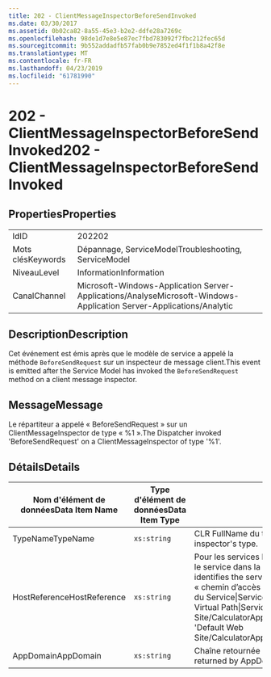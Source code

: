```yaml
---
title: 202 - ClientMessageInspectorBeforeSendInvoked
ms.date: 03/30/2017
ms.assetid: 0b02ca82-8a55-45e3-b2e2-ddfe28a7269c
ms.openlocfilehash: 98de1d7e8e5e87ec7fbd783092f7fbc212fec65d
ms.sourcegitcommit: 9b552addadfb57fab0b9e7852ed4f1f1b8a42f8e
ms.translationtype: MT
ms.contentlocale: fr-FR
ms.lasthandoff: 04/23/2019
ms.locfileid: "61781990"
---
```

# <a name="202---clientmessageinspectorbeforesendinvoked"></a><span data-ttu-id="bfd52-102">202 - ClientMessageInspectorBeforeSendInvoked</span><span class="sxs-lookup"><span data-stu-id="bfd52-102">202 - ClientMessageInspectorBeforeSendInvoked</span></span>
## <a name="properties"></a><span data-ttu-id="bfd52-103">Properties</span><span class="sxs-lookup"><span data-stu-id="bfd52-103">Properties</span></span>  
  
|||  
|-|-|  
|<span data-ttu-id="bfd52-104">Id</span><span class="sxs-lookup"><span data-stu-id="bfd52-104">ID</span></span>|<span data-ttu-id="bfd52-105">202</span><span class="sxs-lookup"><span data-stu-id="bfd52-105">202</span></span>|  
|<span data-ttu-id="bfd52-106">Mots clés</span><span class="sxs-lookup"><span data-stu-id="bfd52-106">Keywords</span></span>|<span data-ttu-id="bfd52-107">Dépannage, ServiceModel</span><span class="sxs-lookup"><span data-stu-id="bfd52-107">Troubleshooting, ServiceModel</span></span>|  
|<span data-ttu-id="bfd52-108">Niveau</span><span class="sxs-lookup"><span data-stu-id="bfd52-108">Level</span></span>|<span data-ttu-id="bfd52-109">Information</span><span class="sxs-lookup"><span data-stu-id="bfd52-109">Information</span></span>|  
|<span data-ttu-id="bfd52-110">Canal</span><span class="sxs-lookup"><span data-stu-id="bfd52-110">Channel</span></span>|<span data-ttu-id="bfd52-111">Microsoft-Windows-Application Server-Applications/Analyse</span><span class="sxs-lookup"><span data-stu-id="bfd52-111">Microsoft-Windows-Application Server-Applications/Analytic</span></span>|  
  
## <a name="description"></a><span data-ttu-id="bfd52-112">Description</span><span class="sxs-lookup"><span data-stu-id="bfd52-112">Description</span></span>  
 <span data-ttu-id="bfd52-113">Cet événement est émis après que le modèle de service a appelé la méthode `BeforeSendRequest` sur un inspecteur de message client.</span><span class="sxs-lookup"><span data-stu-id="bfd52-113">This event is emitted after the Service Model has invoked the `BeforeSendRequest` method on a client message inspector.</span></span>  
  
## <a name="message"></a><span data-ttu-id="bfd52-114">Message</span><span class="sxs-lookup"><span data-stu-id="bfd52-114">Message</span></span>  
 <span data-ttu-id="bfd52-115">Le répartiteur a appelé « BeforeSendRequest » sur un ClientMessageInspector de type « %1 ».</span><span class="sxs-lookup"><span data-stu-id="bfd52-115">The Dispatcher invoked 'BeforeSendRequest' on a ClientMessageInspector of type  '%1'.</span></span>  
  
## <a name="details"></a><span data-ttu-id="bfd52-116">Détails</span><span class="sxs-lookup"><span data-stu-id="bfd52-116">Details</span></span>  
  
|<span data-ttu-id="bfd52-117">Nom d'élément de données</span><span class="sxs-lookup"><span data-stu-id="bfd52-117">Data Item Name</span></span>|<span data-ttu-id="bfd52-118">Type d'élément de données</span><span class="sxs-lookup"><span data-stu-id="bfd52-118">Data Item Type</span></span>|<span data-ttu-id="bfd52-119">Description</span><span class="sxs-lookup"><span data-stu-id="bfd52-119">Description</span></span>|  
|--------------------|--------------------|-----------------|  
|<span data-ttu-id="bfd52-120">TypeName</span><span class="sxs-lookup"><span data-stu-id="bfd52-120">TypeName</span></span>|`xs:string`|<span data-ttu-id="bfd52-121">CLR FullName du type d'inspecteur appelé.</span><span class="sxs-lookup"><span data-stu-id="bfd52-121">The CLR FullName of the invoked inspector's type.</span></span>|  
|<span data-ttu-id="bfd52-122">HostReference</span><span class="sxs-lookup"><span data-stu-id="bfd52-122">HostReference</span></span>|`xs:string`|<span data-ttu-id="bfd52-123">Pour les services hébergés par le Web, ce champ identifie de manière unique le service dans la hiérarchie Web.</span><span class="sxs-lookup"><span data-stu-id="bfd52-123">For Web-hosted services, this field uniquely identifies the service in the Web hierarchy.</span></span> <span data-ttu-id="bfd52-124">Son format est défini en tant que « chemin d’accès virtuel de Site Web nom Application&#124;chemin d’accès virtuel du Service&#124;ServiceName'.</span><span class="sxs-lookup"><span data-stu-id="bfd52-124">Its format is defined as 'Web Site Name Application Virtual Path&#124;Service Virtual Path&#124;ServiceName'.</span></span> <span data-ttu-id="bfd52-125">Exemple : « Default Web Site/CalculatorApplication&#124;/CalculatorService.svc&#124;CalculatorService ».</span><span class="sxs-lookup"><span data-stu-id="bfd52-125">Example: 'Default Web Site/CalculatorApplication&#124;/CalculatorService.svc&#124;CalculatorService'.</span></span>|  
|<span data-ttu-id="bfd52-126">AppDomain</span><span class="sxs-lookup"><span data-stu-id="bfd52-126">AppDomain</span></span>|`xs:string`|<span data-ttu-id="bfd52-127">Chaîne retournée par AppDomain.CurrentDomain.FriendlyName.</span><span class="sxs-lookup"><span data-stu-id="bfd52-127">The string returned by AppDomain.CurrentDomain.FriendlyName.</span></span>|
